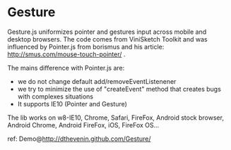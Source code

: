 Gesture
=======

Gesture.js uniformizes pointer and gestures input across mobile and desktop browsers.
The code comes from ViniSketch Toolkit and was influenced by Pointer.js 
from borismus and his article: http://smus.com/mouse-touch-pointer/ . 

The mains difference with Pointer.js are:
* we do not change default add/removeEventListenener
* we try to minimize the use of "createEvent" method that creates bugs with complexes situations
* It supports IE10 (Pointer and Gesture)

The lib works on w8-IE10, Chrome, Safari, FireFox, Android stock browser,
Android Chrome, Android FireFox, iOS, FireFox OS…

ref: Demo@http://dthevenin.github.com/Gesture/
